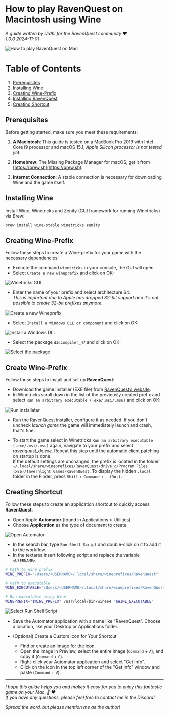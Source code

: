 # How to play RavenQuest on Macintosh using Wine

*A guide written by Urdhi for the RavenQuest community :heart:*  
*1.0.0 2024-11-01*

![How to play RavenQuest on Mac](.assets/header.png)

# Table of Contents
1. [Prerequisites](#prerequisites)
2. [Installing Wine](#installing-wine)
3. [Creating Wine-Prefix](#creating-wine-prefix)
4. [Installing RavenQuest](#installing-ravenquest)
5. [Creating Shortcut](#creating-shortcut)


## Prerequisites
Before getting started, make sure you meet these requirements:

1. **A Macintosh**:
  This guide is tested on a MacBook Pro 2019 with Intel Core i9 processor and macOS 15.1, *Apple Silicon processor is not tested yet*.

2. **Homebrew**:
  The Missing Package Manager for macOS, get it from [https://brew.sh](https://brew.sh).

3. **Internet Connection**: A stable connection is necessary for downloading Wine and the game itself.


## Installing Wine
Install Wine, Winetricks and Zenity (GUI framework for running Winetricks) via Brew:
 ```BASH
 brew install wine-stable winetricks zenity
 ```


## Creating Wine-Prefix
Follow these steps to create a Wine-prefix for your game with the necessary dependencies:

- Execute the command `winetricks` in your console, the GUI will open.  
- Select `Create a new wineprefix` and click on OK:

![Winetricks GUI](.assets/create-wine-prefix_01.png)

- Enter the name of your prefix and select architecture 64.  
  *This is important due to Apple has dropped 32-bit support and it's not possible to create 32-bit prefixes anymore.*

![Create a new Wineprefix](.assets/create-wine-prefix_02.png)

- Select `Install a Windows DLL or component` and click on OK:

![Install a Windows DLL](.assets/create-wine-prefix_03.png)

- Select the package `d3dcompiler_47` and click on OK:

![Select the package](.assets/create-wine-prefix_04.png)

## Create Wine-Prefix
Follow these steps to install and set up **RavenQuest**:

 - Download the game installer (EXE file) from [RavenQuest’s website](https://ravenquest.io).
 - In Winetricks scroll down in the list of the previously created prefix and select `Run an arbitrary executable (.exe/.msi/.msu)` and click on OK:

 ![Run installater](.assets/installing-ravenquest_01.png)

 - Run the RavenQuest installer, configure it as needed. If you don't uncheck *launch game* the game will immediately launch and crash, that's fine.

 - To start the game select in Winetricks `Run an arbitrary executable (.exe/.msi/.msu)` again, navigate to your prefix and select *ravenquest_dx.exe*. Repeat this step until the automatic client patching on startup is done.  
  If the default settings are unchanged, the prefix is located in the folder `~/.local/share/wineprefixes/RavenQuest/drive_c/Program Files (x86)/Tavernlight Games/RavenQuest`. To display the hidden `.local` folder in the Finder, press `Shift` + `Command` + `. (Dot)`.


## Creating Shortcut
Follow these steps to create an application shortcut to quickly access **RavenQuest**:

- Open Apple **Automator** (found in Applications > Utilities).
- Choose **Application** as the type of document to create.

![Open Automator](.assets/creating-shortcut_01.png)

- In the search bar, type `Run Shell Script` and double-click on it to add it to the workflow.
- In the textarea insert following script and replace the variable `<USERNAME>`:

```BASH
# Path to Wine prefix
WINE_PREFIX="/Users/<USERNAME>/.local/share/wineprefixes/RavenQuest"

# Path to executable
WINE_EXECUTABLE="/Users/<USERNAME>/.local/share/wineprefixes/RavenQuest/drive_c/Program Files (x86)/Tavernlight Games/RavenQuest/ravenquest_dx.exe"

# Run executable using Wine
WINEPREFIX="$WINE_PREFIX" /usr/local/bin/wine64 "$WINE_EXECUTABLE"
```

![Select Run Shell Script](.assets/creating-shortcut_02.png)

- Save the Automator application with a name like “RavenQuest”. Choose a location, like your Desktop or Applications folder.

- (Optional) Create a Custom Icon for Your Shortcut
  - Find or create an image for the icon.
  - Open the image in Preview, select the entire image (`Command` + `A`), and copy it (`Command` + `C`).
  - Right-click your Automator application and select "Get Info".
  - Click on the icon in the top left corner of the "Get Info" window and paste (`Command` + `V`).


---

*I hope this guide helps you and makes it easy for you to enjoy this fantastic game on your Mac. :apple: :heart:  
If you have any questions, please feel free to contact me in the Discord!*

*Spread the word, but please mention me as the author!*
